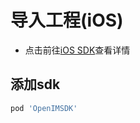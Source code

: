 # 导入工程(iOS)

- 点击前往[iOS SDK](https://github.com/OpenIMSDK/Open-IM-SDK-iOS)查看详情

## 添加sdk

```zsh
pod 'OpenIMSDK'
```



